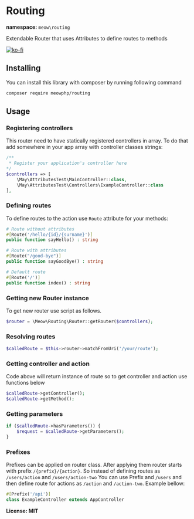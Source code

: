 # Routing

__namespace:__ `meow\routing`

Extendable Router that uses Attributes to define routes to methods

[![ko-fi](https://ko-fi.com/img/githubbutton_sm.svg)](https://ko-fi.com/D1D5DMOTA)

## Installing

You can install this library with composer by running following command

```bash
composer require meowphp/routing
```

## Usage

### Registering controllers

This router need to have statically registered controllers in array. To do that
add somewhere in your app array with controller classes strings:

```php
/**
 * Register your application's controller here
*/
$controllers => [
    \May\AttributesTest\MainController::class,
    \May\AttributesTest\Controllers\ExampleController::class
],
```

### Defining routes

To define routes to the action use `Route` attribute for your methods:

```php
# Route without attributes
#[Route('/hello/{id}/{surname}')]
public function sayHello() : string

# Route with attributes
#[Route("/good-bye")]
public function sayGoodBye() : string

# Default route
#[Route('/')]
public function index() : string
```

### Getting new Router instance

To get new router use script as follows.

```php
$router = \Meow\Routing\Router::getRouter($controllers);
```

### Resolving routes

```php
$calledRoute = $this->router->matchFromUri('/your/route');
```

### Getting controller and action

Code above will return instance of route so to get controller and action use
functions below

```php
$calledRoute->getController();
$calledRoute->getMethod();
```

### Getting parameters

```php
if ($calledRoute->hasParameters()) {
    $request = $calledRoute->getParameters();
}
```

### Prefixes

Prefixes can be applied on router class. After applying them router starts with prefix `/{prefix}/{action}`.
So instead of defining routes as `/users/action` and `/users/action-two` You can use Prefix and `/users` and 
then define route for actions as `/action` and `/action-two`. Example bellow:

```php
#[Prefix('/api')]
class ExampleController extends AppController
```

__License: MIT__
